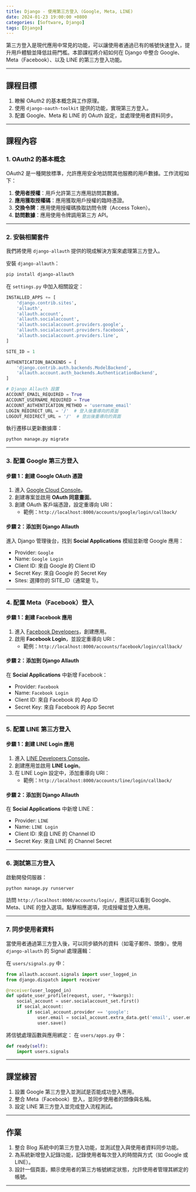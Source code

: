 ```yaml
---
title: Django - 使用第三方登入 (Google, Meta, LINE)
date: 2024-01-23 19:00:00 +0800
categories: [Software, Django]
tags: [Django]
---
```


第三方登入是現代應用中常見的功能，可以讓使用者通過已有的帳號快速登入，提升用戶體驗並降低註冊門檻。本節課程將介紹如何在 Django 中整合 Google、Meta（Facebook）、以及 LINE 的第三方登入功能。

---

## **課程目標**

1. 瞭解 OAuth2 的基本概念與工作原理。
2. 使用 `django-oauth-toolkit` 提供的功能，實現第三方登入。
3. 配置 Google、Meta 和 LINE 的 OAuth 設定，並處理使用者資料同步。

---

## **課程內容**

### **1. OAuth2 的基本概念**

OAuth2 是一種開放標準，允許應用安全地訪問其他服務的用戶數據。工作流程如下：

1. **使用者授權**：用戶允許第三方應用訪問其數據。
2. **應用獲取授權碼**：應用獲取用戶授權的臨時憑證。
3. **交換令牌**：應用使用授權碼換取訪問令牌（Access Token）。
4. **訪問數據**：應用使用令牌調用第三方 API。

---

### **2. 安裝相關套件**

我們將使用 `django-allauth` 提供的現成解決方案來處理第三方登入。

安裝 `django-allauth`：

```bash
pip install django-allauth
```

在 `settings.py` 中加入相關設定：

```python
INSTALLED_APPS += [
    'django.contrib.sites',
    'allauth',
    'allauth.account',
    'allauth.socialaccount',
    'allauth.socialaccount.providers.google',
    'allauth.socialaccount.providers.facebook',
    'allauth.socialaccount.providers.line',
]

SITE_ID = 1

AUTHENTICATION_BACKENDS = [
    'django.contrib.auth.backends.ModelBackend',
    'allauth.account.auth_backends.AuthenticationBackend',
]

# Django Allauth 設置
ACCOUNT_EMAIL_REQUIRED = True
ACCOUNT_USERNAME_REQUIRED = True
ACCOUNT_AUTHENTICATION_METHOD = 'username_email'
LOGIN_REDIRECT_URL = '/'  # 登入後重導向的頁面
LOGOUT_REDIRECT_URL = '/'  # 登出後重導向的頁面
```

執行遷移以更新數據庫：

```bash
python manage.py migrate
```

---

### **3. 配置 Google 第三方登入**

#### **步驟 1：創建 Google OAuth 憑證**

1. 進入 [Google Cloud Console](https://console.cloud.google.com/)。
2. 創建專案並啟用 **OAuth 同意畫面**。
3. 創建 OAuth 客戶端憑證，設定重導向 URI：
   - 範例：`http://localhost:8000/accounts/google/login/callback/`

#### **步驟 2：添加到 Django Allauth**

進入 Django 管理後台，找到 **Social Applications** 模組並新增 Google 應用：

- Provider: `Google`
- Name: `Google Login`
- Client ID: 來自 Google 的 Client ID
- Secret Key: 來自 Google 的 Secret Key
- Sites: 選擇你的 SITE_ID（通常是 1）。

---

### **4. 配置 Meta（Facebook）登入**

#### **步驟 1：創建 Facebook 應用**

1. 進入 [Facebook Developers](https://developers.facebook.com/)，創建應用。
2. 啟用 **Facebook Login**，並設定重導向 URI：
   - 範例：`http://localhost:8000/accounts/facebook/login/callback/`

#### **步驟 2：添加到 Django Allauth**

在 **Social Applications** 中新增 Facebook：

- Provider: `Facebook`
- Name: `Facebook Login`
- Client ID: 來自 Facebook 的 App ID
- Secret Key: 來自 Facebook 的 App Secret

---

### **5. 配置 LINE 第三方登入**

#### **步驟 1：創建 LINE Login 應用**

1. 進入 [LINE Developers Console](https://developers.line.biz/console/)。
2. 創建應用並啟用 **LINE Login**。
3. 在 LINE Login 設定中，添加重導向 URI：
   - 範例：`http://localhost:8000/accounts/line/login/callback/`

#### **步驟 2：添加到 Django Allauth**

在 **Social Applications** 中新增 LINE：

- Provider: `LINE`
- Name: `LINE Login`
- Client ID: 來自 LINE 的 Channel ID
- Secret Key: 來自 LINE 的 Channel Secret

---

### **6. 測試第三方登入**

啟動開發伺服器：

```bash
python manage.py runserver
```

訪問 `http://localhost:8000/accounts/login/`，應該可以看到 Google、Meta、LINE 的登入選項。點擊相應選項，完成授權並登入應用。

---

### **7. 同步使用者資料**

當使用者通過第三方登入後，可以同步額外的資料（如電子郵件、頭像）。使用 `django-allauth` 的 Signal 處理邏輯：

在 `users/signals.py` 中：

```python
from allauth.account.signals import user_logged_in
from django.dispatch import receiver

@receiver(user_logged_in)
def update_user_profile(request, user, **kwargs):
    social_account = user.socialaccount_set.first()
    if social_account:
        if social_account.provider == 'google':
            user.email = social_account.extra_data.get('email', user.email)
            user.save()
```

將信號處理函數與應用綁定：
在 `users/apps.py` 中：

```python
def ready(self):
    import users.signals
```

---

## **課堂練習**

1. 設置 Google 第三方登入並測試是否能成功登入應用。
2. 整合 Meta（Facebook）登入，並同步使用者的頭像與名稱。
3. 設定 LINE 第三方登入並完成登入流程測試。

---

## **作業**

1. 整合 Blog 系統中的第三方登入功能，並測試登入與使用者資料同步功能。
2. 為系統新增登入記錄功能，記錄使用者每次登入的時間與方式（如 Google 或 LINE）。
3. 設計一個頁面，顯示使用者的第三方帳號綁定狀態，允許使用者管理其綁定的帳號。

---
